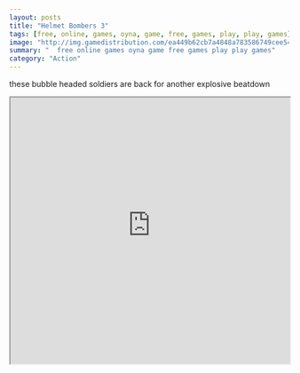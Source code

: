 ```yaml
---
layout: posts
title: "Helmet Bombers 3"
tags: [free, online, games, oyna, game, free, games, play, play, games]
image: "http://img.gamedistribution.com/ea449b62cb7a4848a783586749cee54a.jpg"
summary: "  free online games oyna game free games play play games"
category: "Action"
---
```


these bubble headed soldiers are back for another explosive beatdown

<iframe width="100%" height="480px;" src="http://flash.gamedistribution.com?game=ea449b62cb7a4848a783586749cee54a"></iframe>